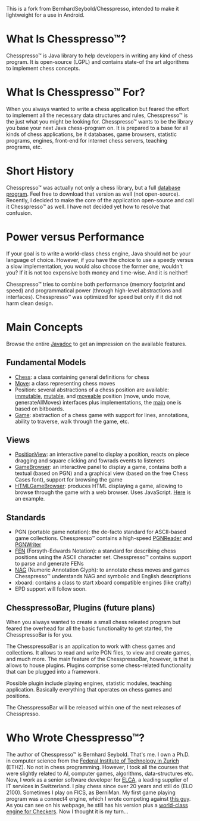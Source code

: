 This is a fork from  BernhardSeybold/Chesspresso, intended to make it lightweight for a use in Android.

# What Is Chesspresso™?

Chesspresso™ is Java library to help developers in writing any kind of chess program. It is open-source (LGPL) and contains state-of the art algorithms to implement chess concepts.

# What Is Chesspresso™ For?

When you always wanted to write a chess application but feared the effort to implement all the necessary data structures and rules, Chesspresso™ is the just what you might be looking for.
Chesspresso™ wants to be the library you base your next Java chess-program on. It is prepared to a base for all kinds of chess applications, be it databases, game browsers, statistic programs, engines, front-end for internet chess servers, teaching programs, etc.

# Short History

Chesspresso™ was actually not only a chess library, but a full [database program](http://www.chesspresso.org). Feel free to download that version as well (not open-source). Recently, I decided to make the core of the application open-source and call it Chesspresso™ as well. I have not decided yet how to resolve that confusion.

# Power versus Performance

If your goal is to write a world-class chess engine, Java should not be your language of choice. However, if you have the choice to use a speedy versus a slow implementation, you would also choose the former one, wouldn't you? If it is not too expensive both money and time-wise. And it is neither!

Chesspresso™ tries to combine both performance (memory footprint and speed) and programmatical power (through high-level abstractions and interfaces). Chesspresso™ was optimized for speed but only if it did not harm clean design.

# Main Concepts

Browse the entire [Javadoc](http://www.chesspresso.org/javadoc/index.html) to get an impression on the available features.

## Fundamental Models

*   [Chess](http://www.chesspresso.org/javadoc/chesspresso/Chess.html): a class containing general definitions for chess
*   [Move](http://www.chesspresso.org/javadoc/chesspresso/move/Move.html): a class representing chess moves
*   Position: several abstractions of a chess position are available: [immutable](http://www.chesspresso.org/javadoc/chesspresso/position/ImmutablePosition.html), [mutable](http://www.chesspresso.org/javadoc/chesspresso/position/MutablePosition.html), and [moveable](javadoc/chesspresso/position/MoveablePosition.html) position (move, undo move, generateAllMoves) interfaces plus implementations, the [main](javadoc/chesspresso/position/Position.html) one is based on bitboards.
*   [Game](http://www.chesspresso.org/javadoc/chesspresso/game/Game.html): abstraction of a chess game with support for lines, annotations, ability to traverse, walk through the game, etc.

## Views

*   [PositionView](http://www.chesspresso.org/javadoc/chesspresso/position/view/PositionView.html): an interactive panel to display a position, reacts on piece dragging and square clicking and fowrads events to listeners
*   [GameBrowser](http://www.chesspresso.org/javadoc/chesspresso/game/view/GameBrowser.html): an interactive panel to display a game, contains both a textual (based on PGN) and a graphical view (based on the free Chess Cases font), support for browsing the game
*   [HTMLGameBrowser](http://www.chesspresso.org/javadoc/chesspresso/game/view/HTMLGameBrowser.html): produces HTML displaying a game, allowing to browse through the game with a web browser. Uses JavaScript. [Here](http://www.chesspresso.org/chesshtml/luke.html) is an example.

## Standards

*   PGN (portable game notation): the de-facto standard for ASCII-based game collections.
    Chesspresso™ contains a high-speed [PGNReader](http://www.chesspresso.org/javadoc/chesspresso/pgn/PGNReader.html) and [PGNWriter](http://www.chesspresso.org/javadoc/chesspresso/pgn/PGNWriter.html)
*   [FEN](http://www.chesspresso.org/javadoc/chesspresso/position/FEN.html) (Forsyth-Edwards Notation): a standard for describing chess positions using the ASCII character set.
    Chesspresso™ contains support to parse and generate FENs
*   [NAG](http://www.chesspresso.org/javadoc/chesspresso/NAG.html) (Numeric Annotation Glyph): to annotate chess moves and games
    Chesspresso™ understands NAG and symbolic and English descriptions
*   xboard: contains a class to start xboard compatible engines (like crafty)
*   EPD support will follow soon.

## ChesspressoBar, Plugins (future plans)

When you always wanted to create a small chess releated program but feared the overhead for all the basic functionality to get started, the ChesspressoBar is for you.

The ChesspressoBar is an application to work with chess games and collections. It allows to read and write PGN files, to view and create games, and much more. The main feature of the ChesspressoBar, however, is that is allows to house plugins. Plugins comprise some chess-related functionality that can be plugged into a framework.

Possible plugin include playing engines, statistic modules, teaching application. Basically everything that operates on chess games and positions.

The ChesspressoBar will be released within one of the next releases of Chesspresso.

# Who Wrote Chesspresso™?

The author of Chesspresso™ is Bernhard Seybold. That's me. I own a Ph.D. in computer science from the [Federal Institute of Technology in Zurich](http://www.ethz.ch) (ETHZ). No not in chess programming. However, I took all the courses that were slightly related to AI, computer games, algorithms, data-structures etc.
Now, I work as a senior software developer for [ELCA](http://www.elca.ch), a leading supplier of IT services in Switzerland. I play chess since over 20 years and still do (ELO 2100). Sometimes I play on FICS, as BerniMan.
My first game playing program was a connect4 engine, which I wrote competing against [this guy](http://www.fierz.ch). As you can see on his webpage, he still has his version plus a [world-class engine for Checkers](http://www.fierz.ch/checkers.htm). Now I thought it is my turn...

